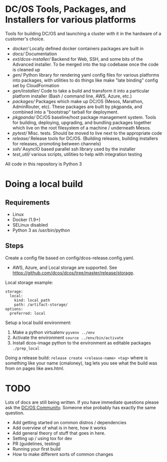 # DC/OS Tools, Packages, and Installers for various platforms

Tools for building DC/OS and launching a cluster with it in the hardware of a customer's choice.

  - *docker/* Locally defined docker containers packages are built in
  - *docs/* Documentation
  - *ext/dcos-installer/* Backend for Web, SSH, and some bits of the Advanced installer. To be merged into the top codebase once the code is cleaned up
  - *gen/* Python library for rendering yaml config files for various platforms into packages, with utilities to do things like make "late binding" config set by CloudFormation
  - *gen/installer/* Code to take a build and transform it into a particular platform installer (Bash / command line, AWS, Azure, etc.)
  - *packages/* Packages which make up DC/OS (Mesos, Marathon, AdminRouter, etc). These packages are built by pkgpanda, and combined into a "bootstrap" tarball for deployment.
  - *pkgpanda/* DC/OS baseline/host package management system. Tools for building, deploying, upgrading, and bundling packages together which live on the root filesystem of a machine / underneath Mesos.
  - *pytest/* Misc. tests. Should be moved to live next to the appropriate code
  - *release/* Release tools for DC/OS. (Building releases, building installers for releases, promoting between channels)
  - *ssh/* AsyncIO based parallel ssh library used by the installer
  - *test_util/* various scripts, utilities to help with integration testing

All code in this repository is Python 3

# Doing a local build

## Requirements

 - Linux
 - Docker (1.9+)
 - SELinux disabled
 - Python 3 as /usr/bin/python

## Steps

Create a config file based on config/dcos-release.config.yaml.
  - AWS, Azure, and Local storage are supported. See https://github.com/dcos/dcos/tree/master/release/storage.

Local storage example:
```
storage:
  local:
    kind: local_path
    path: /artifact-storage/
options:
  preferred: local
```


Setup a local build environment:
1. Make a python virtualenv `pyvenv ../env`
1. Activate the environment `source ../env/bin/activate`
1. Install dcos-image python to the environment as editable packages `./prep_local`

Doing a release build:
`release create <release-name> <tag>` where <release-name> is something like your name (cmaloney), tag lets you see what the build was from on pages like aws.html.


# TODO

Lots of docs are still being written. If you have immediate questions please ask the [DC/OS Community](https://dcos.io/community/). Someone else probably has exactly the same question.

 - Add getting started on common distros / dependencies
 - Add overview of what is in here, how it works
 - Add general theory of stuff that goes in here.
 - Setting up / using tox for dev
 - PR (guidelines, testing)
 - Running your first build
 - How to make different sorts of common changes
